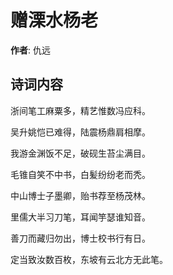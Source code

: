 # 赠溧水杨老

**作者**: 仇远

## 诗词内容

浙间笔工麻粟多，精艺惟数冯应科。

吴升姚恺已难得，陆震杨鼎肩相摩。

我游金渊饭不足，破砚生苔尘满目。

毛锥自笑不中书，白髪纷纷老而秃。

中山博士子墨卿，贻书荐至杨茂林。

里儒大半习刀笔，耳闻竽瑟谁知音。

善刀而藏归勿出，博士校书行有日。

定当致汝数百枚，东坡有云北方无此笔。

